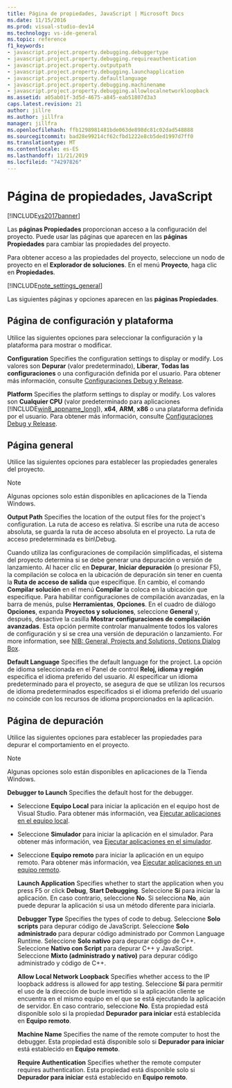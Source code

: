 ```yaml
---
title: Página de propiedades, JavaScript | Microsoft Docs
ms.date: 11/15/2016
ms.prod: visual-studio-dev14
ms.technology: vs-ide-general
ms.topic: reference
f1_keywords:
- javascript.project.property.debugging.debuggertype
- javascript.project.property.debugging.requireauthentication
- javascript.project.property.outputpath
- javascript.project.property.debugging.launchapplication
- javascript.project.property.defaultlanguage
- javascript.project.property.debugging.machinename
- javascript.project.property.debugging.allowlocalnetworkloopback
ms.assetid: a05ab01f-3d5d-4675-a845-eab51807d3a3
caps.latest.revision: 21
author: jillre
ms.author: jillfra
manager: jillfra
ms.openlocfilehash: ffb1298981481bde063de898dc81c02dad548888
ms.sourcegitcommit: bad28e99214cf62cfbd1222e8cb5ded1997d7ff0
ms.translationtype: MT
ms.contentlocale: es-ES
ms.lasthandoff: 11/21/2019
ms.locfileid: "74297826"
---
```

# <a name="property-pages-javascript"></a>Página de propiedades, JavaScript
[!INCLUDE[vs2017banner](../../includes/vs2017banner.md)]

Las **páginas Propiedades** proporcionan acceso a la configuración del proyecto. Puede usar las páginas que aparecen en las **páginas Propiedades** para cambiar las propiedades del proyecto.

 Para obtener acceso a las propiedades del proyecto, seleccione un nodo de proyecto en el **Explorador de soluciones**. En el menú **Proyecto**, haga clic en **Propiedades**.

 [!INCLUDE[note_settings_general](../../includes/note-settings-general-md.md)]

 Las siguientes páginas y opciones aparecen en las **páginas Propiedades**.

## <a name="configuration-and-platform-page"></a>Página de configuración y plataforma
 Utilice las siguientes opciones para seleccionar la configuración y la plataforma para mostrar o modificar.

 **Configuration** Specifies the configuration settings to display or modify. Los valores son **Depurar** (valor predeterminado), **Liberar**, **Todas las configuraciones** o una configuración definida por el usuario. Para obtener más información, consulte [Configuraciones Debug y Release](https://msdn.microsoft.com/0440b300-0614-4511-901a-105b771b236e).

 **Platform** Specifies the platform settings to display or modify. Los valores son **Cualquier CPU** (valor predeterminado para aplicaciones [!INCLUDE[win8_appname_long](../../includes/win8-appname-long-md.md)]), **x64**, **ARM**, **x86** o una plataforma definida por el usuario. Para obtener más información, consulte [Configuraciones Debug y Release](https://msdn.microsoft.com/0440b300-0614-4511-901a-105b771b236e).

## <a name="general-page"></a>Página general
 Utilice las siguientes opciones para establecer las propiedades generales del proyecto.

> [!NOTE]
> Algunas opciones solo están disponibles en aplicaciones de la Tienda Windows.

 **Output Path** Specifies the location of the output files for the project's configuration. La ruta de acceso es relativa. Si escribe una ruta de acceso absoluta, se guarda la ruta de acceso absoluta en el proyecto. La ruta de acceso predeterminada es bin\Debug.

 Cuando utiliza las configuraciones de compilación simplificadas, el sistema del proyecto determina si se debe generar una depuración o versión de lanzamiento. Al hacer clic en **Depurar**, **Iniciar depuración** (o presionar F5), la compilación se coloca en la ubicación de depuración sin tener en cuenta la **Ruta de acceso de salida** que especifique. En cambio, el comando **Compilar solución** en el menú **Compilar** la coloca en la ubicación que especifique. Para habilitar configuraciones de compilación avanzadas, en la barra de menús, pulse **Herramientas**, **Opciones**. En el cuadro de diálogo **Opciones**, expanda **Proyectos y soluciones**, seleccione **General** y, después, desactive la casilla **Mostrar configuraciones de compilación avanzadas**. Esta opción permite controlar manualmente todos los valores de configuración y si se crea una versión de depuración o lanzamiento. For more information, see [NIB: General, Projects and Solutions, Options Dialog Box](https://msdn.microsoft.com/8f8e37e8-b28d-4b13-bfeb-ea4d3312aeca).

 **Default Language** Specifies the default language for the project. La opción de idioma seleccionada en el Panel de control **Reloj, idioma y región** especifica el idioma preferido del usuario. Al especificar un idioma predeterminado para el proyecto, se asegura de que se utilizan los recursos de idioma predeterminados especificados si el idioma preferido del usuario no coincide con los recursos de idioma proporcionados en la aplicación.

## <a name="debug-page"></a>Página de depuración
 Utilice las siguientes opciones para establecer las propiedades para depurar el comportamiento en el proyecto.

> [!NOTE]
> Algunas opciones solo están disponibles en aplicaciones de la Tienda Windows.

 **Debugger to Launch** Specifies the default host for the debugger.

- Seleccione **Equipo Local** para iniciar la aplicación en el equipo host de Visual Studio. Para obtener más información, vea [Ejecutar aplicaciones en el equipo local](https://go.microsoft.com/fwlink/?LinkId=234912).

- Seleccione **Simulador** para iniciar la aplicación en el simulador. Para obtener más información, vea [Ejecutar aplicaciones en el simulador](https://go.microsoft.com/fwlink/?LinkId=234913).

- Seleccione **Equipo remoto** para iniciar la aplicación en un equipo remoto. Para obtener más información, vea [Ejecutar aplicaciones en un equipo remoto](https://go.microsoft.com/fwlink/?LinkId=234914).

  **Launch Application** Specifies whether to start the application when you press F5 or click **Debug**, **Start Debugging**. Seleccione **Sí** para iniciar la aplicación. En caso contrario, seleccione **No**. Si selecciona **No**, aún puede depurar la aplicación si usa un método diferente para iniciarla.

  **Debugger Type** Specifies the types of code to debug. Seleccione **Solo scripts** para depurar código de JavaScript. Seleccione **Solo administrado** para depurar código administrado por Common Language Runtime. Seleccione **Solo nativo** para depurar código de C++. Seleccione **Nativo con Script** para depurar C++ y JavaScript. Seleccione **Mixto (administrado y nativo)** para depurar código administrado y código de C++.

  **Allow Local Network Loopback** Specifies whether access to the IP loopback address is allowed for app testing. Seleccione **Sí** para permitir el uso de la dirección de bucle invertido si la aplicación cliente se encuentra en el mismo equipo en el que se está ejecutando la aplicación de servidor. En caso contrario, seleccione **No**. Esta propiedad está disponible solo si la propiedad **Depurador para iniciar** está establecida en **Equipo remoto**.

  **Machine Name** Specifies the name of the remote computer to host the debugger. Esta propiedad está disponible solo si **Depurador para iniciar** está establecido en **Equipo remoto**.

  **Require Authentication** Specifies whether the remote computer requires authentication. Esta propiedad está disponible solo si **Depurador para iniciar** está establecido en **Equipo remoto**.
